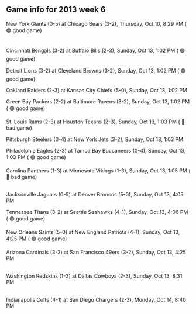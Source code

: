 ## Game info for 2013 week 6
New York Giants (0-5) at Chicago Bears (3-2), Thursday, Oct 10, 8:29 PM (	:green_circle: good game)

<br/>Cincinnati Bengals (3-2) at Buffalo Bills (2-3), Sunday, Oct 13, 1:02 PM (	:green_circle: good game)

Detroit Lions (3-2) at Cleveland Browns (3-2), Sunday, Oct 13, 1:02 PM (	:green_circle: good game)

Oakland Raiders (2-3) at Kansas City Chiefs (5-0), Sunday, Oct 13, 1:02 PM

Green Bay Packers (2-2) at Baltimore Ravens (3-2), Sunday, Oct 13, 1:02 PM (	:green_circle: good game)

St. Louis Rams (2-3) at Houston Texans (2-3), Sunday, Oct 13, 1:03 PM (	:red_circle: bad game)

Pittsburgh Steelers (0-4) at New York Jets (3-2), Sunday, Oct 13, 1:03 PM

Philadelphia Eagles (2-3) at Tampa Bay Buccaneers (0-4), Sunday, Oct 13, 1:03 PM (	:green_circle: good game)

Carolina Panthers (1-3) at Minnesota Vikings (1-3), Sunday, Oct 13, 1:05 PM (	:red_circle: bad game)

<br/>Jacksonville Jaguars (0-5) at Denver Broncos (5-0), Sunday, Oct 13, 4:05 PM

Tennessee Titans (3-2) at Seattle Seahawks (4-1), Sunday, Oct 13, 4:06 PM (	:green_circle: good game)

New Orleans Saints (5-0) at New England Patriots (4-1), Sunday, Oct 13, 4:25 PM (	:green_circle: good game)

Arizona Cardinals (3-2) at San Francisco 49ers (3-2), Sunday, Oct 13, 4:25 PM

<br/>Washington Redskins (1-3) at Dallas Cowboys (2-3), Sunday, Oct 13, 8:31 PM

<br/>Indianapolis Colts (4-1) at San Diego Chargers (2-3), Monday, Oct 14, 8:40 PM

